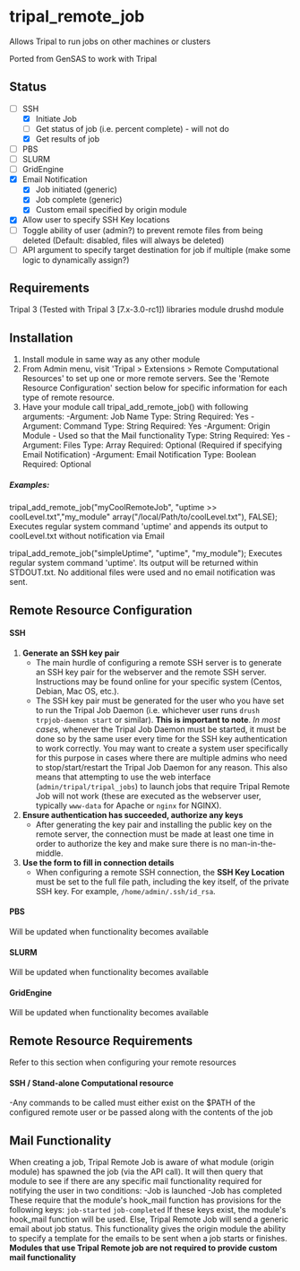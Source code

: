 # tripal_remote_job
Allows Tripal to run jobs on other machines or clusters

Ported from GenSAS to work with Tripal

## Status
  - [ ] SSH
    - [x] Initiate Job
    - [ ] Get status of job (i.e. percent complete) - will not do
    - [x] Get results of job
  - [ ] PBS
  - [ ] SLURM
  - [ ] GridEngine
  - [x] Email Notification
    - [x] Job initiated (generic)
    - [x] Job complete (generic)
    - [x] Custom email specified by origin module
  - [x] Allow user to specify SSH Key locations
  - [ ] Toggle ability of user (admin?) to prevent remote files from being deleted (Default: disabled, files will always be deleted)
  - [ ] API argument to specify target destination for job if multiple (make some logic to dynamically assign?)
  
## Requirements
Tripal 3 (Tested with Tripal 3 [7.x-3.0-rc1])
libraries module
drushd module

## Installation
1. Install module in same way as any other module
2. From Admin menu, visit 'Tripal > Extensions > Remote Computational Resources' to set up one or more remote servers. See the 'Remote Resource Configuration' section below for specific information for each type of remote resource. 
3. Have your module call tripal_add_remote_job() with following arguments:
   -Argument:    Job Name
    Type:        String
    Required:    Yes
   -Argument:    Command
    Type:        String
    Required:    Yes
   -Argument:    Origin Module - Used so that the Mail functionality
    Type:        String
    Required:    Yes
   -Argument:    Files
    Type:        Array
    Required:    Optional (Required if specifying Email Notification)
   -Argument:    Email Notification
    Type:        Boolean
    Required:    Optional
       
 ##### Examples:
    
 tripal_add_remote_job("myCoolRemoteJob", "uptime >> coolLevel.txt","my_module" array("/local/Path/to/coolLevel.txt"), FALSE);
    Executes regular system command 'uptime' and appends its output to coolLevel.txt without notification via Email
    
 tripal_add_remote_job("simpleUptime", "uptime", "my_module");
    Executes regular system command 'uptime'. 
    Its output will be returned within STDOUT.txt. No additional files were used and no email notification was sent.

## Remote Resource Configuration
#### SSH
1. **Generate an SSH key pair**
    - The main hurdle of configuring a remote SSH server is to generate an SSH key pair for the webserver and the remote SSH server. Instructions may be found online for your specific system (Centos, Debian, Mac OS, etc.).
    - The SSH key pair must be generated for the user who you have set to run the Tripal Job Daemon (i.e. whichever user runs `drush trpjob-daemon start` or similar). **This is important to note**. *In most cases*, whenever the Tripal Job Daemon must be started, it must be done so by the same user every time for the SSH key authentication to work correctly. You may want to create a system user specifically for this purpose in cases where there are multiple admins who need to stop/start/restart the Tripal Job Daemon for any reason. This also means that attempting to use the web interface (`admin/tripal/tripal_jobs`) to launch jobs that require Tripal Remote Job will not work (these are executed as the webserver user, typically `www-data` for Apache or `nginx` for NGINX).
2. **Ensure authentication has succeeded, authorize any keys** 
    - After generating the key pair and installing the public key on the remote server, the connection must be made at least one time in order to authorize the key and make sure there is no man-in-the-middle.
3. **Use the form to fill in connection details** 
    - When configuring a remote SSH connection, the **SSH Key Location** must be set to the full file path, including the key itself, of the private SSH key. For example, `/home/admin/.ssh/id_rsa`. 
#### PBS
Will be updated when functionality becomes available
#### SLURM
Will be updated when functionality becomes available
#### GridEngine
Will be updated when functionality becomes available

## Remote Resource Requirements
Refer to this section when configuring your remote resources
#### SSH / Stand-alone Computational resource
  -Any commands to be called must either exist on the $PATH of the configured remote user or be passed along with the contents of the job

## Mail Functionality
When creating a job, Tripal Remote Job is aware of what module (origin module) has spawned the job (via the API call).
It will then query that module to see if there are any specific mail functionality required for notifying the user in two conditions:
    -Job is launched
    -Job has completed
These require that the module's hook_mail function has provisions for the following keys:
    `job-started`
    `job-completed`
If these keys exist, the module's hook_mail function will be used. Else, Tripal Remote Job will send a generic email about job status. This functionality gives the origin module the ability to specify a template for the emails to be sent when a job starts or finishes.
**Modules that use Tripal Remote job are not required to provide custom mail functionality**